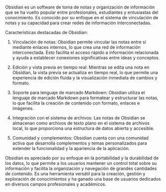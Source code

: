Obsidian es un software de toma de notas y organización de información que se ha vuelto popular entre profesionales, estudiantes y entusiastas del conocimiento. Es conocido por su enfoque en el sistema de vinculación de notas y su capacidad para crear redes de información interconectadas.

Características destacadas de Obsidian:

1. Vinculación de notas: Obsidian permite vincular las notas entre sí mediante enlaces internos, lo que crea una red de información interconectada. Esto facilita el acceso rápido a información relacionada y ayuda a establecer conexiones significativas entre ideas y conceptos.

2. Edición y vista previa en tiempo real: Mientras se edita una nota en Obsidian, la vista previa se actualiza en tiempo real, lo que permite una experiencia de edición fluida y la visualización inmediata de cambios y formato.

3. Soporte para lenguaje de marcado Markdown: Obsidian utiliza el lenguaje de marcado Markdown para formatear y estructurar las notas, lo que facilita la creación de contenido con formato, enlaces e imágenes.

4. Integración con el sistema de archivos: Las notas de Obsidian se almacenan como archivos de texto plano en el sistema de archivos local, lo que proporciona una estructura de datos abierta y accesible.

5. Comunidad y complementos: Obsidian cuenta con una comunidad activa que desarrolla complementos y temas personalizados para extender la funcionalidad y la apariencia de la aplicación.

Obsidian es apreciado por su enfoque en la portabilidad y la durabilidad de los datos, lo que permite a los usuarios mantener un control total sobre su información y facilita la organización y navegación de grandes cantidades de contenido. Es una herramienta versátil para la creación, gestión y exploración de conocimientos y ha ganado una base de usuarios dedicados en diversos campos profesionales y académicos.